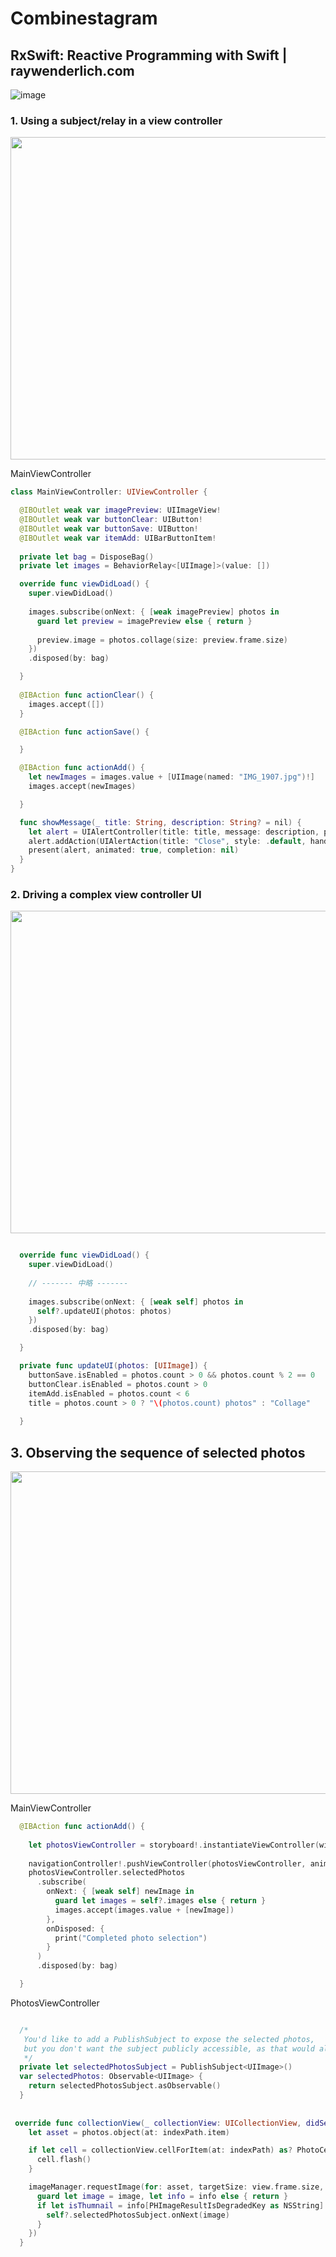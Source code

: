 # Combinestagram

## RxSwift: Reactive Programming with Swift | raywenderlich.com
![image](https://user-images.githubusercontent.com/47273077/185172130-b3557025-c636-4a1b-8490-c900c8312b77.png)

### 1. Using a subject/relay in a view controller
<img width="516" src="https://user-images.githubusercontent.com/47273077/185170770-507692fc-adc2-4837-8ba6-5ba48032c0fc.gif">

MainViewController
```swift
class MainViewController: UIViewController {

  @IBOutlet weak var imagePreview: UIImageView!
  @IBOutlet weak var buttonClear: UIButton!
  @IBOutlet weak var buttonSave: UIButton!
  @IBOutlet weak var itemAdd: UIBarButtonItem!
  
  private let bag = DisposeBag()
  private let images = BehaviorRelay<[UIImage]>(value: [])

  override func viewDidLoad() {
    super.viewDidLoad()
    
    images.subscribe(onNext: { [weak imagePreview] photos in
      guard let preview = imagePreview else { return }
      
      preview.image = photos.collage(size: preview.frame.size)
    })
    .disposed(by: bag)

  }
  
  @IBAction func actionClear() {
    images.accept([])
  }

  @IBAction func actionSave() {

  }

  @IBAction func actionAdd() {
    let newImages = images.value + [UIImage(named: "IMG_1907.jpg")!]
    images.accept(newImages)

  }

  func showMessage(_ title: String, description: String? = nil) {
    let alert = UIAlertController(title: title, message: description, preferredStyle: .alert)
    alert.addAction(UIAlertAction(title: "Close", style: .default, handler: { [weak self] _ in self?.dismiss(animated: true, completion: nil)}))
    present(alert, animated: true, completion: nil)
  }
}
```


### 2. Driving a complex view controller UI

<img width="516" src="https://user-images.githubusercontent.com/47273077/185615339-9b49247e-ca90-4aa0-8725-b4373f3ed227.gif">

```swift

  override func viewDidLoad() {
    super.viewDidLoad()
    
    // ------- 中略 ------- 
    
    images.subscribe(onNext: { [weak self] photos in
      self?.updateUI(photos: photos)
    })
    .disposed(by: bag)

  }

  private func updateUI(photos: [UIImage]) {
    buttonSave.isEnabled = photos.count > 0 && photos.count % 2 == 0
    buttonClear.isEnabled = photos.count > 0
    itemAdd.isEnabled = photos.count < 6
    title = photos.count > 0 ? "\(photos.count) photos" : "Collage"
    
  }
```

## 3. Observing the sequence of selected photos

<img width="516" src="https://user-images.githubusercontent.com/47273077/185615339-9b49247e-ca90-4aa0-8725-b4373f3ed227.gif">

MainViewController
```swift
  @IBAction func actionAdd() {
    
    let photosViewController = storyboard!.instantiateViewController(withIdentifier: "PhotosViewController") as! PhotosViewController
    
    navigationController!.pushViewController(photosViewController, animated: true)
    photosViewController.selectedPhotos
      .subscribe(
        onNext: { [weak self] newImage in
          guard let images = self?.images else { return }
          images.accept(images.value + [newImage])
        },
        onDisposed: {
          print("Completed photo selection")
        }
      )
      .disposed(by: bag)

  }
```

PhotosViewController
```swift

  /*
   You'd like to add a PublishSubject to expose the selected photos,
   but you don't want the subject publicly accessible, as that would allow other classes to call onNext(_) and make the subject emit values.
   */
  private let selectedPhotosSubject = PublishSubject<UIImage>()
  var selectedPhotos: Observable<UIImage> {
    return selectedPhotosSubject.asObservable()
  }
  
  
 override func collectionView(_ collectionView: UICollectionView, didSelectItemAt indexPath: IndexPath) {
    let asset = photos.object(at: indexPath.item)

    if let cell = collectionView.cellForItem(at: indexPath) as? PhotoCell {
      cell.flash()
    }

    imageManager.requestImage(for: asset, targetSize: view.frame.size, contentMode: .aspectFill, options: nil, resultHandler: { [weak self] image, info in
      guard let image = image, let info = info else { return }
      if let isThumnail = info[PHImageResultIsDegradedKey as NSString] as? Bool, !isThumnail {
        self?.selectedPhotosSubject.onNext(image)
      }
    })
  }
 ```
  
  
